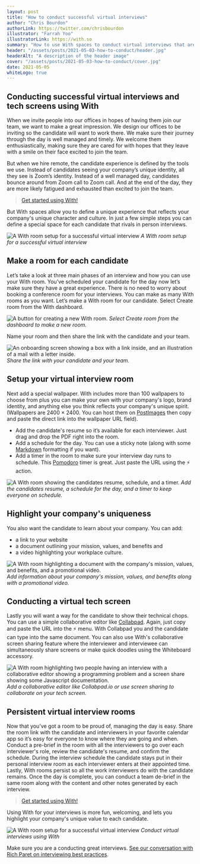 ```yaml
---
layout: post
title: "How to conduct successful virtual interviews"
author: "Chris Bourdon"
authorLink: https://twitter.com/chrisbourdon
illustrator: "Farrah Yoo"
illustratorLink: https://with.so
summary: "How to use With spaces to conduct virtual interviews that are fun, engaging, and unique."
header: "/assets/posts/2021-05-03-how-to-conduct/header.jpg"
headerAlt: "A description of the header image"
cover: "/assets/posts/2021-05-03-how-to-conduct/cover.jpg"
date: 2021-05-05
whiteLogo: true
---
```


## Conducting successful virtual interviews and tech screens using With

When we invite people into our offices in hopes of having them join our team, we want to make a great impression. We design our offices to be inviting so the candidate will want to work there. We make sure their journey through the day is well managed and timely. We welcome them enthusiastically, making sure they are cared for with hopes that they leave with a smile on their face excited to join the team.

But when we hire remote, the candidate experience is defined by the tools we use. Instead of candidates seeing your company’s unique identity, all they see is Zoom’s identity. Instead of a well managed day, candidates bounce around from Zoom call to Zoom call. And at the end of the day, they are more likely fatigued and exhausted than excited to join the team.

> [Get started using With!](https://with.so/)

But With spaces allow you to define a unique experience that reflects your company's unique character and culture. In just a few simple steps you can define a special space for each candidate that rivals in person interviews.

![A With room setup for a successful virtual interview](/assets/posts/2021-05-03-how-to-conduct/608f768e2da56a2c154857e8.png) *A With room setup for a successful virtual interview*

## Make a room for each candidate

Let’s take a look at three main phases of an interview and how you can use your With room. You’ve scheduled your candidate for the day now let’s make sure they have a great experience. There is no need to worry about booking a conference room for your interviews. You can make as many With rooms as you want. Let’s make a With room for our candidate. Select Create room from the With dashboard.

![A button for creating a new With room.](/assets/posts/2021-05-03-how-to-conduct/608f5e7b3d1ee7dab496ca12.png) *Select Create room from the dashboard to make a new room.*

Name your room and then share the link with the candidate and your team.

![An onboarding screen showing a box with a link inside, and an illustration of a mail with a letter inside. ](/assets/posts/2021-05-03-how-to-conduct/608f5c6c5081fd0c06241c6f.png) *Share the link with your candidate and your team.*

## Setup your virtual interview room

Next add a special wallpaper. With includes more than 100 wallpapers to choose from plus you can make your own with your company's logo, brand identity, and anything else you think reflects your company's unique spirit. (Wallpapers are 2400 × 2400. You can host them on [PostImages](https://postimages.org/) then copy and paste the direct link into the wallpaper URL field).

- Add the candidate's resume so it’s available for each interviewer. Just drag and drop the PDF right into the room.
- Add a schedule for the day. You can use a sticky note (along with some [Markdown](https://www.markdownguide.org/cheat-sheet/) formatting if you want).
- Add a timer in the room to make sure your interview day runs to schedule. This [Pomodoro](https://pomofocus.io/) timer is great. Just paste the URL using the ⚡️ action.

![A With room showing the candidates resume, schedule, and a timer.](/assets/posts/2021-05-03-how-to-conduct/608f60de524870344528ddbc.png) *Add the candidates resume, a schedule for the day, and a timer to keep everyone on schedule.*

## Highlight your company's uniqueness

You also want the candidate to learn about your company. You can add:
- a link to your website
- a document outlining your mission, values, and benefits and
- a video highlighting your workplace culture.

![A With room highlighting a document with the company's mission, values, and benefits, and a promotional video.](/assets/posts/2021-05-03-how-to-conduct/608f61c6235a4cb699a4cb50.png) *Add information about your company's mission, values, and benefits along with a promotional video.*

## Conducting a virtual tech screen 

Lastly you will want a way for the candidate to show their technical chops. You can use a simple collaborative editor like [Collabpad](https://collabpad.io/). Again, just copy and paste the URL into the ⚡️ menu. With Collabpad you and the candidate can type into the same document. You can also use With's collaborative screen sharing feature where the interviewer and interviewee can simultaneously share screens or make quick doodles using the Whiteboard accessory.

![A With room highlighting two people having an interview with a collaborative editor showing a programming problem and a screen share showing some Javascript documentation.](/assets/posts/2021-05-03-how-to-conduct/608f62505db20b28aa298dfe.png) *Add a collaborative editor like Collabpad.io or use screen sharing to collaborate on your tech screen.*

## Persistent virtual interview rooms 

Now that you’ve got a room to be proud of, managing the day is easy. Share the room link with the candidate and interviewers in your favorite calendar app so it’s easy for everyone to know where they are going and when. Conduct a pre-brief in the room with all the interviewers to go over each interviewer's role, review the candidate's resume, and confirm the schedule. During the interview schedule the candidate stays put in their personal interview room as each interviewer enters at their appointed time. Lastly, With rooms persist so all the work interviewers do with the candidate remains. Once the day is complete, you can conduct a team de-brief in the same room along with the content and other notes generated by each interview.

> [Get started using With!](https://with.so/)

Using With for your interviews is more fun, welcoming, and lets you highlight your company's unique value to each candidate.

![A With room setup for a successful virtual interview](/assets/posts/2021-05-03-how-to-conduct/608f768e2da56a2c154857e8.png) *Conduct virtual interviews using With*

Make sure you are a conducting great interviews. [See our conversation with Rich Paret on interviewing best practices](https://blog.with.so/posts/how-to-be-a-good-interviewer-q-a-with-former-twitter-vp-engineering).




